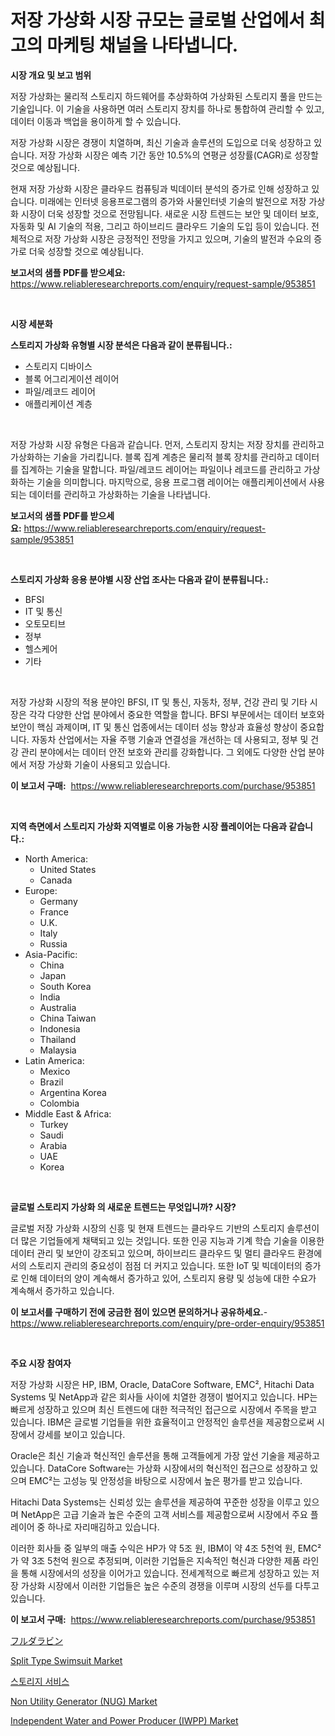 <p><h1>저장 가상화 시장 규모는 글로벌 산업에서 최고의 마케팅 채널을 나타냅니다.</h1></p><p><strong>시장 개요 및 보고 범위</strong></p>
<p><p>저장 가상화는 물리적 스토리지 하드웨어를 추상화하여 가상화된 스토리지 풀을 만드는 기술입니다. 이 기술을 사용하면 여러 스토리지 장치를 하나로 통합하여 관리할 수 있고, 데이터 이동과 백업을 용이하게 할 수 있습니다.</p><p>저장 가상화 시장은 경쟁이 치열하며, 최신 기술과 솔루션의 도입으로 더욱 성장하고 있습니다. 저장 가상화 시장은 예측 기간 동안 10.5%의 연평균 성장률(CAGR)로 성장할 것으로 예상됩니다.</p><p>현재 저장 가상화 시장은 클라우드 컴퓨팅과 빅데이터 분석의 증가로 인해 성장하고 있습니다. 미래에는 인터넷 응용프로그램의 증가와 사물인터넷 기술의 발전으로 저장 가상화 시장이 더욱 성장할 것으로 전망됩니다. 새로운 시장 트렌드는 보안 및 데이터 보호, 자동화 및 AI 기술의 적용, 그리고 하이브리드 클라우드 기술의 도입 등이 있습니다. 전체적으로 저장 가상화 시장은 긍정적인 전망을 가지고 있으며, 기술의 발전과 수요의 증가로 더욱 성장할 것으로 예상됩니다.</p></p>
<p><strong>보고서의 샘플 PDF를 받으세요:</strong> <a href="https://www.reliableresearchreports.com/enquiry/request-sample/953851">https://www.reliableresearchreports.com/enquiry/request-sample/953851</a></p>
<p>&nbsp;</p>
<p><strong>시장 세분화</strong></p>
<p><strong>스토리지 가상화 유형별 시장 분석은 다음과 같이 분류됩니다.:</strong></p>
<p><ul><li>스토리지 디바이스</li><li>블록 어그리게이션 레이어</li><li>파일/레코드 레이어</li><li>애플리케이션 계층</li></ul></p>
<p>&nbsp;</p>
<p><p>저장 가상화 시장 유형은 다음과 같습니다. 먼저, 스토리지 장치는 저장 장치를 관리하고 가상화하는 기술을 가리킵니다. 블록 집계 계층은 물리적 블록 장치를 관리하고 데이터를 집계하는 기술을 말합니다. 파일/레코드 레이어는 파일이나 레코드를 관리하고 가상화하는 기술을 의미합니다. 마지막으로, 응용 프로그램 레이어는 애플리케이션에서 사용되는 데이터를 관리하고 가상화하는 기술을 나타냅니다.</p></p>
<p><strong>보고서의 샘플 PDF를 받으세요:</strong>&nbsp;<a href="https://www.reliableresearchreports.com/enquiry/request-sample/953851">https://www.reliableresearchreports.com/enquiry/request-sample/953851</a></p>
<p>&nbsp;</p>
<p><strong> 스토리지 가상화 응용 분야별 시장 산업 조사는 다음과 같이 분류됩니다.:</strong></p>
<p><ul><li>BFSI</li><li>IT 및 통신</li><li>오토모티브</li><li>정부</li><li>헬스케어</li><li>기타</li></ul></p>
<p>&nbsp;</p>
<p><p>저장 가상화 시장의 적용 분야인 BFSI, IT 및 통신, 자동차, 정부, 건강 관리 및 기타 시장은 각각 다양한 산업 분야에서 중요한 역할을 합니다. BFSI 부문에서는 데이터 보호와 보안이 핵심 과제이며, IT 및 통신 업종에서는 데이터 성능 향상과 효율성 향상이 중요합니다. 자동차 산업에서는 자율 주행 기술과 연결성을 개선하는 데 사용되고, 정부 및 건강 관리 분야에서는 데이터 안전 보호와 관리를 강화합니다. 그 외에도 다양한 산업 분야에서 저장 가상화 기술이 사용되고 있습니다.</p></p>
<p><strong>이 보고서 구매:</strong>&nbsp; <a href="https://www.reliableresearchreports.com/purchase/953851">https://www.reliableresearchreports.com/purchase/953851</a></p>
<p>&nbsp;</p>
<p><strong>지역 측면에서 스토리지 가상화 지역별로 이용 가능한 시장 플레이어는 다음과 같습니다.:</strong></p>
<p><ul>
    <li>
        North America:
        <ul>
            <li>United States</li>
            <li>Canada</li>
        </ul>
    </li>
    <li>
        Europe:
        <ul>
            <li>Germany</li>
            <li>France</li>
            <li>U.K.</li>
            <li>Italy</li>
            <li>Russia</li>
        </ul>
    </li>
    <li>
        Asia-Pacific:
        <ul>
            <li>China</li>
            <li>Japan</li>
            <li>South Korea</li>
            <li>India</li>
            <li>Australia</li>
            <li>China Taiwan</li>
            <li>Indonesia</li>
            <li>Thailand</li>
            <li>Malaysia</li>
        </ul>
    </li>
    <li>
        Latin America:
        <ul>
            <li>Mexico</li>
            <li>Brazil</li>
            <li>Argentina Korea</li>
            <li>Colombia</li>
        </ul>
    </li>
    <li>
        Middle East & Africa:
        <ul>
            <li>Turkey</li>
            <li>Saudi</li>
            <li>Arabia</li>
            <li>UAE</li>
            <li>Korea</li>
        </ul>
    </li>
    </ul></p>
<p>&nbsp;</p>
<p><strong>글로벌 스토리지 가상화 의 새로운 트렌드는 무엇입니까? 시장?</strong></p>
<p><p>글로벌 저장 가상화 시장의 신흥 및 현재 트렌드는 클라우드 기반의 스토리지 솔루션이 더 많은 기업들에게 채택되고 있는 것입니다. 또한 인공 지능과 기계 학습 기술을 이용한 데이터 관리 및 보안이 강조되고 있으며, 하이브리드 클라우드 및 멀티 클라우드 환경에서의 스토리지 관리의 중요성이 점점 더 커지고 있습니다. 또한 IoT 및 빅데이터의 증가로 인해 데이터의 양이 계속해서 증가하고 있어, 스토리지 용량 및 성능에 대한 수요가 계속해서 증가하고 있습니다.</p></p>
<p><strong>이 보고서를 구매하기 전에 궁금한 점이 있으면 문의하거나 공유하세요.</strong>- <a href="https://www.reliableresearchreports.com/enquiry/pre-order-enquiry/953851">https://www.reliableresearchreports.com/enquiry/pre-order-enquiry/953851</a></p>
<p>&nbsp;</p>
<p><strong>주요 시장 참여자</strong></p>
<p><p>저장 가상화 시장은 HP, IBM, Oracle, DataCore Software, EMC², Hitachi Data Systems 및 NetApp과 같은 회사들 사이에 치열한 경쟁이 벌어지고 있습니다. HP는 빠르게 성장하고 있으며 최신 트렌드에 대한 적극적인 접근으로 시장에서 주목을 받고 있습니다. IBM은 글로벌 기업들을 위한 효율적이고 안정적인 솔루션을 제공함으로써 시장에서 강세를 보이고 있습니다.</p><p>Oracle은 최신 기술과 혁신적인 솔루션을 통해 고객들에게 가장 앞선 기술을 제공하고 있습니다. DataCore Software는 가상화 시장에서의 혁신적인 접근으로 성장하고 있으며 EMC²는 고성능 및 안정성을 바탕으로 시장에서 높은 평가를 받고 있습니다.</p><p>Hitachi Data Systems는 신뢰성 있는 솔루션을 제공하여 꾸준한 성장을 이루고 있으며 NetApp은 고급 기술과 높은 수준의 고객 서비스를 제공함으로써 시장에서 주요 플레이어 중 하나로 자리매김하고 있습니다.</p><p>이러한 회사들 중 일부의 매출 수익은 HP가 약 5조 원, IBM이 약 4조 5천억 원, EMC²가 약 3조 5천억 원으로 추정되며, 이러한 기업들은 지속적인 혁신과 다양한 제품 라인을 통해 시장에서의 성장을 이어가고 있습니다. 전세계적으로 빠르게 성장하고 있는 저장 가상화 시장에서 이러한 기업들은 높은 수준의 경쟁을 이루며 시장의 선두를 다투고 있습니다.</p></p>
<p><strong>이 보고서 구매:</strong>&nbsp;&nbsp;<a href="https://www.reliableresearchreports.com/purchase/953851">https://www.reliableresearchreports.com/purchase/953851</a></p>
<p><p><a href="https://medium.com/@cynthiasecret7/%E3%83%95%E3%83%AB%E3%83%80%E3%83%A9%E3%83%93%E3%83%B3%E5%B8%82%E5%A0%B4-%E5%B8%82%E5%A0%B4cagr-%E5%B8%82%E5%A0%B4%E3%83%88%E3%83%AC%E3%83%B3%E3%83%89-%E6%88%90%E9%95%B7%E6%88%A6%E7%95%A5%E3%81%AB%E9%96%A2%E3%81%99%E3%82%8B%E6%B4%9E%E5%AF%9F-c89ce1f20a46">フルダラビン</a></p><p><a href="https://github.com/irfadac/Market-Research-Report-List-2/blob/main/split-type-swimsuit-market.md">Split Type Swimsuit Market</a></p><p><a href="https://github.com/lkwggful07722/Market-Research-Report-List-1/blob/main/8822912184970.md">스토리지 서비스</a></p><p><a href="https://meowing-lemming-dd3.notion.site/Decoding-the-Non-Utility-Generator-NUG-Market-A-Deep-Dive-into-the-Latest-Market-Trends-Market-S-f64b9b8f197b4720b995160eeff2751e">Non Utility Generator (NUG) Market</a></p><p><a href="https://shimmer-gardenia-37a.notion.site/Independent-Water-and-Power-Producer-IWPP-Market-Size-Share-Trends-Analysis-Report-By-Applicati-943a9eacd07a4f6c83d167bd299911f2">Independent Water and Power Producer (IWPP) Market</a></p></p>

